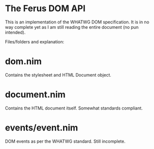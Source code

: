 # The Ferus DOM API

This is an implementation of the WHATWG DOM specification. It is in no way complete yet as I am still reading the entire document (no pun intended).

Files/folders and explanation:

# dom.nim

Contains the stylesheet and HTML Document object.

# document.nim

Contains the HTML document itself. Somewhat standards compliant.

# events/event.nim

DOM events as per the WHATWG standard. Still incomplete.
